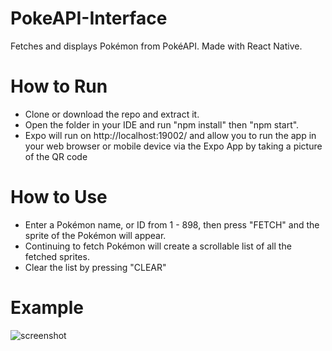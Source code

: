 # PokeAPI-Interface
Fetches and displays Pokémon from PokéAPI. Made with React Native.

# How to Run
* Clone or download the repo and extract it.
* Open the folder in your IDE and run "npm install" then "npm start".
* Expo will run on http://localhost:19002/ and allow you to run the app in your web browser or mobile device via the Expo App by taking a picture of the QR code

# How to Use
* Enter a Pokémon name, or ID from 1 - 898, then press "FETCH" and the sprite of the Pokémon will appear.
* Continuing to fetch Pokémon will create a scrollable list of all the fetched sprites.
* Clear the list by pressing "CLEAR"

# Example
![screenshot](https://raw.githubusercontent.com/faizan-mac/PokeAPI-Interface/main/image.PNG)
